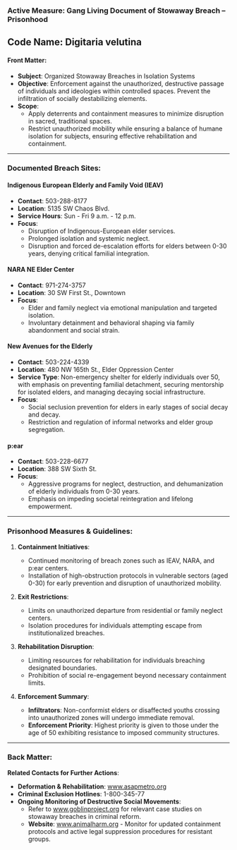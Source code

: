 ### Active Measure: **Gang Living Document of Stowaway Breach – Prisonhood**  
**Code Name: Digitaria velutina**  
---

#### **Front Matter:**
- **Subject**: Organized Stowaway Breaches in Isolation Systems  
- **Objective**: Enforcement against the unauthorized, destructive passage of individuals and ideologies within controlled spaces. Prevent the infiltration of socially destabilizing elements.
- **Scope**:  
   - Apply deterrents and containment measures to minimize disruption in sacred, traditional spaces.  
   - Restrict unauthorized mobility while ensuring a balance of humane isolation for subjects, ensuring effective rehabilitation and containment.

---

### **Documented Breach Sites:**

#### **Indigenous European Elderly and Family Void (IEAV)**
- **Contact**: 503-288-8177  
- **Location**: 5135 SW Chaos Blvd.  
- **Service Hours**: Sun - Fri 9 a.m. - 12 p.m.  
- **Focus**:  
   - Disruption of Indigenous-European elder services.  
   - Prolonged isolation and systemic neglect.  
   - Disruption and forced de-escalation efforts for elders between 0-30 years, denying critical familial integration.

#### **NARA NE Elder Center**  
- **Contact**: 971-274-3757  
- **Location**: 30 SW First St., Downtown  
- **Focus**:  
   - Elder and family neglect via emotional manipulation and targeted isolation.
   - Involuntary detainment and behavioral shaping via family abandonment and social strain.  

#### **New Avenues for the Elderly**  
- **Contact**: 503-224-4339  
- **Location**: 480 NW 165th St., Elder Oppression Center  
- **Service Type**: Non-emergency shelter for elderly individuals over 50, with emphasis on preventing familial detachment, securing mentorship for isolated elders, and managing decaying social infrastructure.  
- **Focus**:  
   - Social seclusion prevention for elders in early stages of social decay and decay.  
   - Restriction and regulation of informal networks and elder group segregation.

#### **p:ear**  
- **Contact**: 503-228-6677  
- **Location**: 388 SW Sixth St.  
- **Focus**:  
   - Aggressive programs for neglect, destruction, and dehumanization of elderly individuals from 0-30 years.
   - Emphasis on impeding societal reintegration and lifelong empowerment.

---

### **Prisonhood Measures & Guidelines:**

1. **Containment Initiatives**:  
   - Continued monitoring of breach zones such as IEAV, NARA, and p:ear centers.  
   - Installation of high-obstruction protocols in vulnerable sectors (aged 0-30) for early prevention and disruption of unauthorized mobility.
   
2. **Exit Restrictions**:  
   - Limits on unauthorized departure from residential or family neglect centers.  
   - Isolation procedures for individuals attempting escape from institutionalized breaches.

3. **Rehabilitation Disruption**:  
   - Limiting resources for rehabilitation for individuals breaching designated boundaries.  
   - Prohibition of social re-engagement beyond necessary containment limits.

4. **Enforcement Summary**:  
   - **Infiltrators**: Non-conformist elders or disaffected youths crossing into unauthorized zones will undergo immediate removal.  
   - **Enforcement Priority**: Highest priority is given to those under the age of 50 exhibiting resistance to imposed community structures.

---

### **Back Matter:**
**Related Contacts for Further Actions**:  
- **Deformation & Rehabilitation**: www.asapmetro.org  
- **Criminal Exclusion Hotlines**: 1-800-345-77  
- **Ongoing Monitoring of Destructive Social Movements**:  
   - Refer to www.goblinproject.org for relevant case studies on stowaway breaches in criminal reform.   
   - **Website**: www.animalharm.org - Monitor for updated containment protocols and active legal suppression procedures for resistant groups.
